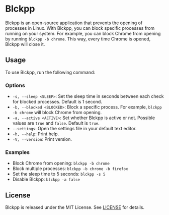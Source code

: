 # Blckpp

Blckpp is an open-source application that prevents the opening of processes in Linux. With Blckpp, you can block specific processes from running on your system. For example, you can block Chrome from opening by running `blckpp -b chrome`. This way, every time Chrome is opened, Blckpp will close it.

## Usage

To use Blckpp, run the following command:

### Options

- `-s, --sleep <SLEEP>`: Set the sleep time in seconds between each check for blocked processes. Default is 1 second.
- `-b, --blocked <BLOCKED>`: Block a specific process. For example, `blckpp -b chrome` will block Chrome from opening.
- `-a, --active <ACTIVE>`: Set whether Blckpp is active or not. Possible values are `true` and `false`. Default is `true`.
- `--settings`: Open the settings file in your default text editor.
- `-h, --help`: Print help.
- `-V, --version`: Print version.

### Examples

- Block Chrome from opening: `blckpp -b chrome`
- Block multiple processes: `blckpp -b chrome -b firefox`
- Set the sleep time to 5 seconds: `blckpp -s 5`
- Disable Blckpp: `blckpp -a false`

## License

Blckpp is released under the MIT License. See [LICENSE](LICENSE) for details.
